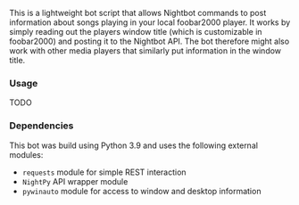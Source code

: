 This is a lightweight bot script that allows Nightbot commands to post information about songs playing in your local foobar2000 player. It works by simply reading out the players window title (which is customizable in foobar2000) and posting it to the Nightbot API. The bot therefore might also work with other media players that similarly put information in the window title.

### Usage

TODO

### Dependencies

This bot was build using Python 3.9 and uses the following external modules:

+ ``requests`` module for simple REST interaction
+ ``NightPy`` API wrapper module
+ ``pywinauto`` module for access to window and desktop information